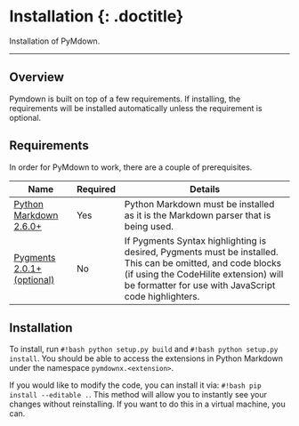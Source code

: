 # Installation {: .doctitle}
Installation of PyMdown.

---

## Overview
Pymdown is built on top of a few requirements.  If installing, the requirements will be installed automatically unless the requirement is optional.

## Requirements
In order for PyMdown to work, there are a couple of prerequisites.

| Name | Required |Details |
|------|----------|--------|
| [Python Markdown 2.6.0+][py_md] | Yes |Python Markdown must be installed as it is the Markdown parser that is being used. |
| [Pygments 2.0.1+ (optional)][pygments] | No | If Pygments Syntax highlighting is desired, Pygments must be installed.  This can be omitted, and code blocks (if using the CodeHilite extension) will be formatter for use with JavaScript code highlighters. |

## Installation
To install, run `#!bash python setup.py build` and `#!bash python setup.py install`.  You should be able to access the extensions in Python Markdown under the namespace `pymdownx.<extension>`.

If you would like to modify the code, you can install it via: `#!bash pip install --editable .`.  This method will allow you to instantly see your changes without reinstalling.  If you want to do this in a virtual machine, you can.

[py_md]: https://pythonhosted.org/Markdown/
[pygments]: http://pygments.org/
